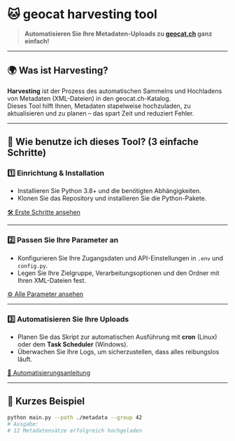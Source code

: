 # 🐱 geocat harvesting tool

> **Automatisieren Sie Ihre Metadaten-Uploads zu [geocat.ch](https://www.geocat.ch/) ganz einfach!**

---

## 🌍 Was ist Harvesting?

**Harvesting** ist der Prozess des automatischen Sammelns und Hochladens von Metadaten (XML-Dateien) in den geocat.ch-Katalog.  
Dieses Tool hilft Ihnen, Metadaten stapelweise hochzuladen, zu aktualisieren und zu planen – das spart Zeit und reduziert Fehler.

---

## 🚦 Wie benutze ich dieses Tool? (3 einfache Schritte)

### 1️⃣ Einrichtung & Installation

- Installieren Sie Python 3.8+ und die benötigten Abhängigkeiten.
- Klonen Sie das Repository und installieren Sie die Python-Pakete.

[🛠️ Erste Schritte ansehen](getting-started.md)

---

### 2️⃣ Passen Sie Ihre Parameter an

- Konfigurieren Sie Ihre Zugangsdaten und API-Einstellungen in `.env` und `config.py`.
- Legen Sie Ihre Zielgruppe, Verarbeitungsoptionen und den Ordner mit Ihren XML-Dateien fest.

[⚙️ Alle Parameter ansehen](parameters.md)

---

### 3️⃣ Automatisieren Sie Ihre Uploads

- Planen Sie das Skript zur automatischen Ausführung mit **cron** (Linux) oder dem **Task Scheduler** (Windows).
- Überwachen Sie Ihre Logs, um sicherzustellen, dass alles reibungslos läuft.

[🤖 Automatisierungsanleitung](automation.md)

---

## 📝 Kurzes Beispiel

```sh
python main.py --path ./metadata --group 42
# Ausgabe:
# 12 Metadatensätze erfolgreich hochgeladen
```
